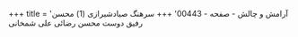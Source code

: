 +++
title = 'آرامش و چالش - صفحه - 00443'
+++
سرهنگ صیادشیرازی (1) محسن رفیق دوست محسن رضائی علی شمخانی